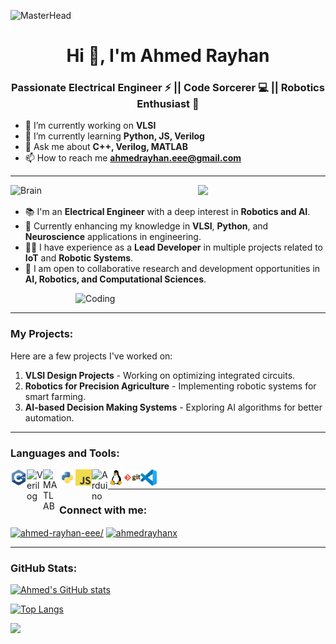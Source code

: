 <!-- Master Header -->
![MasterHead](https://user-images.githubusercontent.com/74038190/225813708-98b745f2-7d22-48cf-9150-083f1b00d6c9.gif)

<h1 align="center">Hi 👋, I'm Ahmed Rayhan</h1>
<h3 align="center">Passionate Electrical Engineer ⚡ || Code Sorcerer 💻 || Robotics Enthusiast 🤖</h3>

<!-- About me section -->
- 🔭 I’m currently working on **VLSI**
- 🌱 I’m currently learning **Python, JS, Verilog**
- 💬 Ask me about **C++, Verilog, MATLAB**
- 📫 How to reach me **ahmedrayhan.eee@gmail.com**

---

<!-- New Template Content -->
<img align="left" alt="Brain" width="300" src="http://gifimage.net/wp-content/uploads/2017/10/cerebro-gif-tumblr-3.gif">
<img src="https://github.com/vimalverma558/vimalverma558/blob/v2/img/hello.gif" width="20%">

- 📚 I'm an **Electrical Engineer** with a deep interest in **Robotics and AI**.
- 🧠 Currently enhancing my knowledge in **VLSI**, **Python**, and **Neuroscience** applications in engineering.
- 👨‍💻 I have experience as a **Lead Developer** in multiple projects related to **IoT** and **Robotic Systems**.
- 🤖 I am open to collaborative research and development opportunities in **AI, Robotics, and Computational Sciences**.

<img align="right" alt="Coding" width="400" src="https://cdn.dribbble.com/users/2646423/screenshots/5507196/computer.gif">
<br />

---

### My Projects:
Here are a few projects I've worked on:

1. **VLSI Design Projects** - Working on optimizing integrated circuits.
2. **Robotics for Precision Agriculture** - Implementing robotic systems for smart farming.
3. **AI-based Decision Making Systems** - Exploring AI algorithms for better automation.

---

### Languages and Tools:

<img align="left" alt="C++" width="26px" src="https://raw.githubusercontent.com/github/explore/80688e429a7d4ef2fca1e82350fe8e3517d3494d/topics/cpp/cpp.png" />
<img align="left" alt="Verilog" width="26px" src="https://upload.wikimedia.org/wikipedia/commons/3/3b/Verilog_logo.svg" />
<img align="left" alt="MATLAB" width="26px" src="https://upload.wikimedia.org/wikipedia/commons/2/21/Matlab_Logo.png" />
<img align="left" alt="Python" width="26px" src="https://raw.githubusercontent.com/github/explore/80688e429a7d4ef2fca1e82350fe8e3517d3494d/topics/python/python.png" />
<img align="left" alt="JavaScript" width="26px" src="https://raw.githubusercontent.com/github/explore/80688e429a7d4ef2fca1e82350fe8e3517d3494d/topics/javascript/javascript.png" />
<img align="left" alt="Arduino" width="26px" src="https://cdn.worldvectorlogo.com/logos/arduino-1.svg" />
<img align="left" alt="Linux" width="26px" src="https://raw.githubusercontent.com/github/explore/80688e429a7d4ef2fca1e82350fe8e3517d3494d/topics/linux/linux.png" />
<img align="left" alt="Git" width="26px" src="https://raw.githubusercontent.com/github/explore/80688e429a7d4ef2fca1e82350fe8e3517d3494d/topics/git/git.png" />
<img align="left" alt="VS Code" width="26px" src="https://raw.githubusercontent.com/github/explore/80688e429a7d4ef2fca1e82350fe8e3517d3494d/topics/visual-studio-code/visual-studio-code.png" />
<br />

---

### Connect with me:

<p align="left">
  <a href="https://linkedin.com/in/ahmed-rayhan-eee/" target="blank"><img align="center" src="https://raw.githubusercontent.com/rahuldkjain/github-profile-readme-generator/master/src/images/icons/Social/linked-in-alt.svg" alt="ahmed-rayhan-eee/" height="30" width="40" /></a>
  <a href="https://fb.com/ahmedrayhanx" target="blank"><img align="center" src="https://raw.githubusercontent.com/rahuldkjain/github-profile-readme-generator/master/src/images/icons/Social/facebook.svg" alt="ahmedrayhanx" height="30" width="40" /></a>
</p>

---

### GitHub Stats:

[![Ahmed's GitHub stats](https://github-readme-stats.vercel.app/api?username=ahmed-rayhan&theme=graywhite&show_icons=true)](https://github.com/ahmed-rayhan/github-readme-stats)

[![Top Langs](https://github-readme-stats.vercel.app/api/top-langs/?username=ahmed-rayhan&layout=compact&theme=graywhite)](https://github.com/ahmed-rayhan/github-readme-stats)

<img src="https://media.giphy.com/media/jpVnC65DmYeyRL4LHS/giphy.gif" width="20%">
